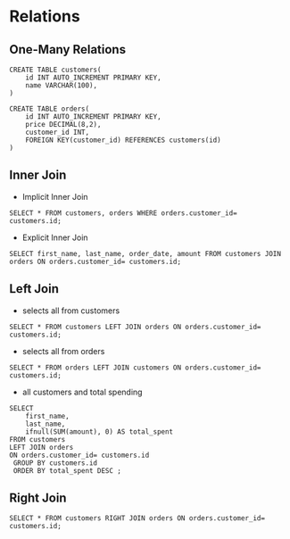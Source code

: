 # Relations 

## One-Many Relations

```
CREATE TABLE customers(
    id INT AUTO_INCREMENT PRIMARY KEY,
    name VARCHAR(100),
)

CREATE TABLE orders(
    id INT AUTO_INCREMENT PRIMARY KEY,
    price DECIMAL(8,2),
    customer_id INT,
    FOREIGN KEY(customer_id) REFERENCES customers(id)
)
```

## Inner Join
- Implicit Inner Join

```
SELECT * FROM customers, orders WHERE orders.customer_id= customers.id;
```

- Explicit Inner Join
```
SELECT first_name, last_name, order_date, amount FROM customers JOIN orders ON orders.customer_id= customers.id;
```

## Left Join

- selects all from customers

`
SELECT * FROM customers LEFT JOIN orders ON orders.customer_id= customers.id;
`

- selects all from orders

`
SELECT * FROM orders LEFT JOIN customers ON orders.customer_id= customers.id;
`

- all customers and total spending
```
SELECT 
	first_name,
	last_name,
    ifnull(SUM(amount), 0) AS total_spent
FROM customers 
LEFT JOIN orders 
ON orders.customer_id= customers.id
 GROUP BY customers.id 
 ORDER BY total_spent DESC ;
 ```

## Right Join

```
SELECT * FROM customers RIGHT JOIN orders ON orders.customer_id= customers.id;
 ```